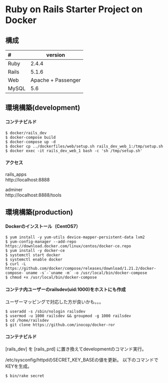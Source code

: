 # Ruby on Rails Starter Project on Docker

## 構成

|#  |version|
|:--|---|
|Ruby|2.4.4|
|Rails|5.1.6|
|Web|Apache + Passenger|
|MySQL|5.6|

## 環境構築(development)

#### コンテナビルド
```
$ docker/rails_dev
$ docker-compose build
$ docker-compose up -d
$ docker cp ../dockerfiles/web/setup.sh rails_dev_web_1:/tmp/setup.sh
$ docker exec -it rails_dev_web_1 bash -c 'sh /tmp/setup.sh'
```

#### アクセス
rails_apps  
http://localhost:8888

adminer  
http://localhost:8888/tools


## 環境構築(production)

#### Dockerのインストール（CentOS7）
```
$ yum install -y yum-utils device-mapper-persistent-data lvm2
$ yum-config-manager --add-repo https://download.docker.com/linux/centos/docker-ce.repo
$ yum install -y docker-ce
$ systemctl start docker
$ systemctl enable docker
$ curl -L https://github.com/docker/compose/releases/download/1.21.2/docker-compose-`uname -s`-`uname -m` -o /usr/local/bin/docker-compose
$ chmod +x /usr/local/bin/docker-compose
```

#### コンテナ内ユーザーのrailsdev(uid:1000)をホストにも作成
ユーザーマッピングで対応した方が良いかも。。。
```
$ useradd -s /sbin/nologin railsdev
$ usermod -u 1000 railsdev && groupmod -g 1000 railsdev
$ cd /home/railsdev
$ git clone https://github.com/inocop/docker-ror
```

#### コンテナビルド

[rails_dev] を [rails_prd] に置き換えてdevelopmentのコマンド実行。

/etc/sysconfig/httpdのSECRET_KEY_BASEの値を更新。
以下のコマンドでKEYを生成。
```
$ bin/rake secret
```
